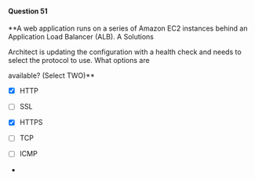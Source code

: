 #### Question  51


**A web application runs on a series of Amazon EC2 instances behind an Application Load Balancer (ALB). A Solutions

Architect is updating the configuration with a health check and needs to select the protocol to use. What options are

available? (Select TWO)**


- [x] HTTP


- [ ] SSL


- [x] HTTPS


- [ ] TCP


- [ ] ICMP


*